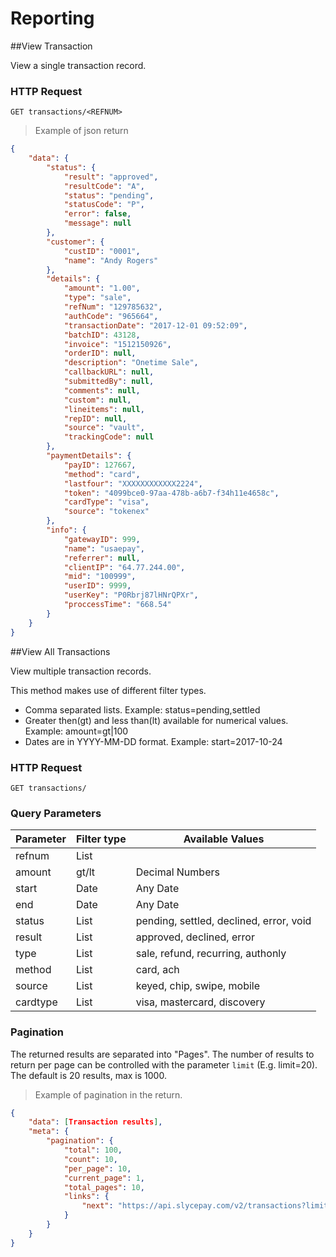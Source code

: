 # Reporting

##View Transaction

View a single transaction record.

### HTTP Request

`GET transactions/<REFNUM>`

>Example of json return

```json
{
    "data": {
        "status": {
            "result": "approved",
            "resultCode": "A",
            "status": "pending",
            "statusCode": "P",
            "error": false,
            "message": null
        },
        "customer": {
            "custID": "0001",
            "name": "Andy Rogers"
        },
        "details": {
            "amount": "1.00",
            "type": "sale",
            "refNum": "129785632",
            "authCode": "965664",
            "transactionDate": "2017-12-01 09:52:09",
            "batchID": 43128,
            "invoice": "1512150926",
            "orderID": null,
            "description": "Onetime Sale",
            "callbackURL": null,
            "submittedBy": null,
            "comments": null,
            "custom": null,
            "lineitems": null,
            "repID": null,
            "source": "vault",
            "trackingCode": null
        },
        "paymentDetails": {
            "payID": 127667,
            "method": "card",
            "lastfour": "XXXXXXXXXXXX2224",
            "token": "4099bce0-97aa-478b-a6b7-f34h11e4658c",
            "cardType": "visa",
            "source": "tokenex"
        },
        "info": {
            "gatewayID": 999,
            "name": "usaepay",
            "referrer": null,
            "clientIP": "64.77.244.00",
            "mid": "100999",
            "userID": 9999,
            "userKey": "P0Rbrj87lHNrQPXr",
            "proccessTime": "668.54"
        }
    }
}
```

##View All Transactions

View multiple transaction records.

This method makes use of different filter types.
* Comma separated lists. Example: status=pending,settled
* Greater then(gt) and less than(lt) available for numerical values. Example: amount=gt|100
* Dates are in YYYY-MM-DD format. Example: start=2017-10-24

### HTTP Request

`GET transactions/`

### Query Parameters

Parameter | Filter type | Available Values
--------- | ------- | -----------
refnum | List | 
amount | gt/lt | Decimal Numbers
start | Date | Any Date
end | Date | Any Date
status | List | pending, settled, declined, error, void
result | List | approved, declined, error
type | List | sale, refund, recurring, authonly
method | List | card, ach
source | List | keyed, chip, swipe, mobile
cardtype | List | visa, mastercard, discovery

### Pagination

The returned results are separated into "Pages". The number of results to return per page can be controlled with the parameter `limit` (E.g. limit=20). The default is 20 results, max is 1000.

>Example of pagination in the return.

```json
{
	"data": [Transaction results],
    "meta": {
        "pagination": {
            "total": 100,
            "count": 10,
            "per_page": 10,
            "current_page": 1,
            "total_pages": 10,
            "links": {
                "next": "https://api.slycepay.com/v2/transactions?limit=10&page=2"
            }
        }
    }
}
```